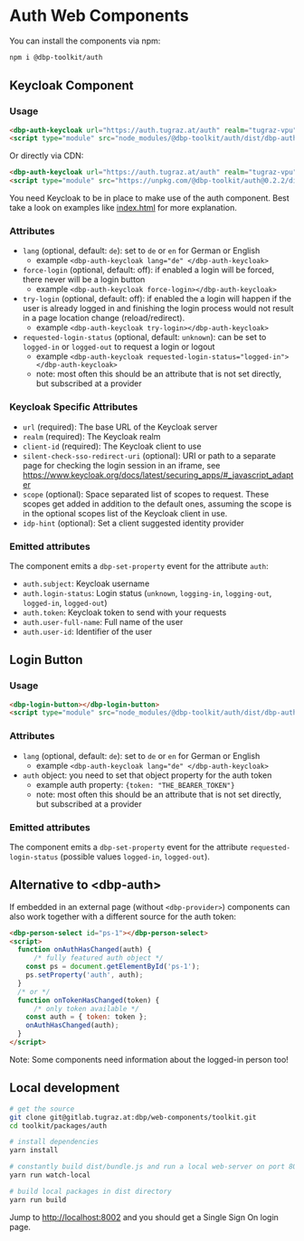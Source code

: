 # Auth Web Components

You can install the components via npm:

```bash
npm i @dbp-toolkit/auth
```

## Keycloak Component

### Usage

```html
<dbp-auth-keycloak url="https://auth.tugraz.at/auth" realm="tugraz-vpu" client-id="some-id"></dbp-auth-keycloak>
<script type="module" src="node_modules/@dbp-toolkit/auth/dist/dbp-auth.js"></script>
```

Or directly via CDN:

```html
<dbp-auth-keycloak url="https://auth.tugraz.at/auth" realm="tugraz-vpu" client-id="some-id"></dbp-auth-keycloak>
<script type="module" src="https://unpkg.com/@dbp-toolkit/auth@0.2.2/dist/dbp-auth.js"></script>
```

You need Keycloak to be in place to make use of the auth component.
Best take a look on examples like [index.html](https://gitlab.tugraz.at/dbp/esign/signature/-/blob/master/examples/dbp-signature/index.html)
for more explanation.

### Attributes

- `lang` (optional, default: `de`): set to `de` or `en` for German or English
    - example `<dbp-auth-keycloak lang="de" </dbp-auth-keycloak>`
- `force-login` (optional, default: off): if enabled a login will be forced, there never will be a login button
    - example `<dbp-auth-keycloak force-login></dbp-auth-keycloak>`
- `try-login` (optional, default: off): if enabled the a login will happen if the user is already logged in
  and finishing the login process would not result in a page location change (reload/redirect).
    - example `<dbp-auth-keycloak try-login></dbp-auth-keycloak>`
- `requested-login-status` (optional, default: `unknown`): can be set to `logged-in` or `logged-out` to request a login or logout
    - example `<dbp-auth-keycloak requested-login-status="logged-in"></dbp-auth-keycloak>`
    - note: most often this should be an attribute that is not set directly, but subscribed at a provider

### Keycloak Specific Attributes

- `url` (required): The base URL of the Keycloak server
- `realm` (required): The Keycloak realm
- `client-id` (required): The Keycloak client to use
- `silent-check-sso-redirect-uri` (optional): URI or path to a separate page for checking the login session in an iframe, see https://www.keycloak.org/docs/latest/securing_apps/#_javascript_adapter
- `scope` (optional): Space separated list of scopes to request. These scopes get added in addition to the default ones, assuming the scope is in the optional scopes list of the Keycloak client in use.
- `idp-hint` (optional): Set a client suggested identity provider

### Emitted attributes

The component emits a `dbp-set-property` event for the attribute `auth`:

- `auth.subject`: Keycloak username
- `auth.login-status`: Login status (`unknown`, `logging-in`, `logging-out`, `logged-in`, `logged-out`)
- `auth.token`: Keycloak token to send with your requests
- `auth.user-full-name`: Full name of the user
- `auth.user-id`: Identifier of the user


## Login Button

### Usage

```html
<dbp-login-button></dbp-login-button>
<script type="module" src="node_modules/@dbp-toolkit/auth/dist/dbp-auth.js"></script>
```

### Attributes

- `lang` (optional, default: `de`): set to `de` or `en` for German or English
  - example `<dbp-auth-keycloak lang="de" </dbp-auth-keycloak>`
- `auth` object: you need to set that object property for the auth token
  - example auth property: `{token: "THE_BEARER_TOKEN"}`
  - note: most often this should be an attribute that is not set directly, but subscribed at a provider

### Emitted attributes

The component emits a `dbp-set-property` event for the attribute `requested-login-status` (possible values `logged-in`, `logged-out`).

## Alternative to &lt;dbp-auth&gt;

If embedded in an external page (without `<dbp-provider>`) components can also work together with a different source for the auth token:

```html
<dbp-person-select id="ps-1"></dbp-person-select>
<script>
  function onAuthHasChanged(auth) {
      /* fully featured auth object */
    const ps = document.getElementById('ps-1');
    ps.setProperty('auth', auth);
  }
  /* or */
  function onTokenHasChanged(token) {
      /* only token available */
    const auth = { token: token };
    onAuthHasChanged(auth);
  }
</script>
```

Note: Some components need information about the logged-in person too!

## Local development

```bash
# get the source
git clone git@gitlab.tugraz.at:dbp/web-components/toolkit.git
cd toolkit/packages/auth

# install dependencies
yarn install

# constantly build dist/bundle.js and run a local web-server on port 8002 
yarn run watch-local

# build local packages in dist directory
yarn run build
```

Jump to <http://localhost:8002> and you should get a Single Sign On login page.
